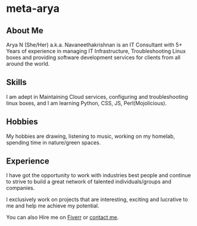 # meta-arya

## About Me

Arya N (She/Her) a.k.a. Navaneethakrishnan is an IT Consultant with 5+ Years of experience in managing IT Infrastructure, Troubleshooting Linux boxes and providing software development services for clients from all around the world.

## Skills

I am adept in Maintaining Cloud services, configuring and troubleshooting linux boxes, and I am learning Python, CSS, JS, Perl(Mojolicious).

## Hobbies
My hobbies are drawing, listening to music, working on my homelab, spending time in nature/green spaces.

## Experience
I have got the opportunity to work with industries best people and continue to strive to build a great network of talented individuals/groups and companies.

I exclusively work on projects that are interesting, exciting and lucrative to me and help me achieve my potential.

You can also Hire me on [Fiverr](https://www.fiverr.com/snavneet) or [contact me](https://www.iamarya.com/contact/).

